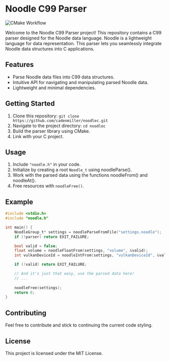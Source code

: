 
# Noodle C99 Parser
![CMake Workflow](https://github.com/cadenmiller/noodlec/actions/workflows/cmake-multi-platform.yml/badge.svg)

Welcome to the Noodle C99 Parser project! This repository contains a C99 parser designed for the Noodle data language. Noodle is a lightweight language for data representation. This parser lets you seamlessly integrate Noodle data structures into C applications.

## Features

- Parse Noodle data files into C99 data structures.
- Intuitive API for navigating and manipulating parsed Noodle data.
- Lightweight and minimal dependencies.

## Getting Started

1. Clone this repository: `git clone https://github.com/cadenmiller/noodlec.git`
2. Navigate to the project directory: `cd noodlec`
3. Build the parser library using CMake.
4. Link with your C project.

## Usage

1. Include `"noodle.h"` in your code.
2. Initialize by creating a root `Noodle_t` using noodleParse().
4. Work with the parsed data using the functions noodleFrom() and noodleAt().
5. Free resources with `noodleFree()`.

## Example

```c
#include <stdio.h>
#include "noodle.h"

int main() {
    NoodleGroup_t* settings = noodleParseFromFile("settings.noodle");
    if (!parser) return EXIT_FAILURE;

    bool valid = false;
    float volume = noodleFloatFrom(settings, "volume", &valid);
    int vulkanDeviceId = noodleIntFrom(settings, "vulkanDeviceId", &valid);  

    if (!valid) return EXIT_FAILURE;

    // And it's just that easy, use the parsed data here!
    // ...
    
    noodleFree(settings);
    return 0;
}
```

## Contributing

Feel free to contribute and stick to continuing the current code styling.

## License

This project is licensed under the MIT License.
